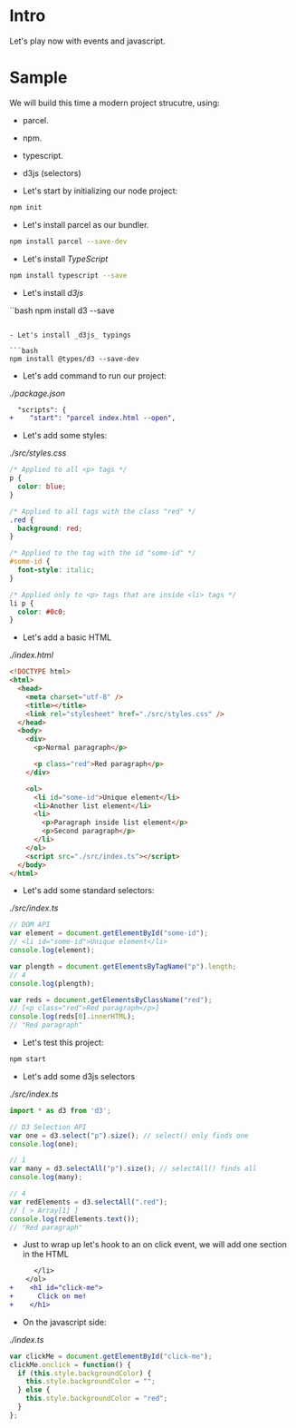# Intro

Let's play now with events and javascript.

# Sample

We will build this time a modern project strucutre, using:

- parcel.
- npm.
- typescript.
- d3js (selectors)

- Let's start by initializing our node project:

```bash
npm init
```

- Let's install parcel as our bundler.

```bash
npm install parcel --save-dev
```

- Let's install _TypeScript_

```bash
npm install typescript --save
```

- Let's install _d3js_

``bash
npm install d3 --save
````

- Let's install _d3js_ typings

```bash
npm install @types/d3 --save-dev
````

- Let's add command to run our project:

_./package.json_

```diff
  "scripts": {
+    "start": "parcel index.html --open",
```

- Let's add some styles:

_./src/styles.css_

```css
/* Applied to all <p> tags */
p {
  color: blue;
}

/* Applied to all tags with the class "red" */
.red {
  background: red;
}

/* Applied to the tag with the id "some-id" */
#some-id {
  font-style: italic;
}

/* Applied only to <p> tags that are inside <li> tags */
li p {
  color: #0c0;
}
```

- Let's add a basic HTML

_./index.html_

```html
<!DOCTYPE html>
<html>
  <head>
    <meta charset="utf-8" />
    <title></title>
    <link rel="stylesheet" href="./src/styles.css" />
  </head>
  <body>
    <div>
      <p>Normal paragraph</p>

      <p class="red">Red paragraph</p>
    </div>

    <ol>
      <li id="some-id">Unique element</li>
      <li>Another list element</li>
      <li>
        <p>Paragraph inside list element</p>
        <p>Second paragraph</p>
      </li>
    </ol>
    <script src="./src/index.ts"></script>
  </body>
</html>
```

- Let's add some standard selectors:

_./src/index.ts_

```typescript
// DOM API
var element = document.getElementById("some-id");
// <li id="some-id">Unique element</li>
console.log(element);

var plength = document.getElementsByTagName("p").length;
// 4
console.log(plength);

var reds = document.getElementsByClassName("red");
// [<p class="red">Red paragraph</p>]
console.log(reds[0].innerHTML);
// "Red paragraph"
```

- Let's test this project:

```bash
npm start
```

- Let's add some d3js selectors

_./src/index.ts_

```typescript
import * as d3 from 'd3';
```

```typescript
// D3 Selection API
var one = d3.select("p").size(); // select() only finds one
console.log(one);

// 1
var many = d3.selectAll("p").size(); // selectAll() finds all
console.log(many);

// 4
var redElements = d3.selectAll(".red");
// [ > Array[1] ]
console.log(redElements.text());
// "Red paragraph"
```

- Just to wrap up let's hook to an on click event, we will add one section
  in the HTML

```diff
      </li>
    </ol>
+    <h1 id="click-me">
+      Click on me!
+    </h1>
```

- On the javascript side:

_./index.ts_

```typescript
var clickMe = document.getElementById("click-me");
clickMe.onclick = function() {
  if (this.style.backgroundColor) {
    this.style.backgroundColor = "";
  } else {
    this.style.backgroundColor = "red";
  }
};
```
